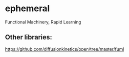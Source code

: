 ephemeral
===

Functional
Machinery,
Rapid
Learning

Other libraries:
---
https://github.com/diffusionkinetics/open/tree/master/fuml


